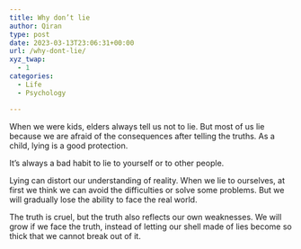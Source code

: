 ```yaml
---
title: Why don’t lie
author: Qiran
type: post
date: 2023-03-13T23:06:31+00:00
url: /why-dont-lie/
xyz_twap:
  - 1
categories:
  - Life
  - Psychology

---
```

When we were kids, elders always tell us not to lie. But most of us lie because we are afraid of the consequences after telling the truths. As a child, lying is a good protection.&nbsp;

It&#8217;s always a bad habit to lie to yourself or to other people.

Lying can distort our understanding of reality. When we lie to ourselves, at first we think we can avoid the difficulties or solve some problems. But we will gradually lose the ability to face the real world.

The truth is cruel, but the truth also reflects our own weaknesses. We will grow if we face the truth, instead of letting our shell made of lies become so thick that we cannot break out of it.